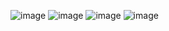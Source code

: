 ![image](https://github.com/user-attachments/assets/e3a03119-3aa7-410f-9dcd-6aa19437f93f)
![image](https://github.com/user-attachments/assets/fa2815cf-e49a-4181-a5ab-ef08811398a4)
![image](https://github.com/user-attachments/assets/4aff155d-f8a2-4921-85ba-362fca1e92cd)
![image](https://github.com/user-attachments/assets/1bc162da-679b-4600-8656-07693f6e8531)


